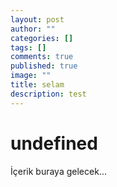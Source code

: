 ```yaml
---
layout: post
author: ""
categories: []
tags: []
comments: true
published: true
image: ""
title: selam
description: test
---
```


# undefined

İçerik buraya gelecek...